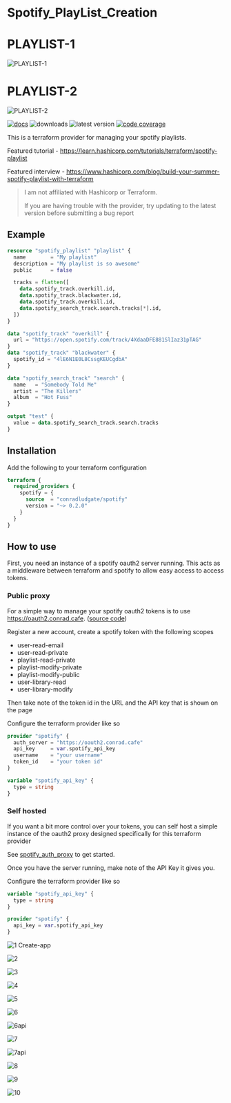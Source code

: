 # Spotify_PlayList_Creation

# PLAYLIST-1
![PLAYLIST-1](https://github.com/user-attachments/assets/47938fe6-ce08-45d0-bd89-cb6ba2ce5533)

# PLAYLIST-2
![PLAYLIST-2](https://github.com/user-attachments/assets/a0184966-c07f-4ddd-aa93-dec61535d9aa)


[![docs](https://img.shields.io/static/v1?label=docs&message=terraform&color=informational&style=for-the-badge&logo=terraform)](https://registry.terraform.io/providers/conradludgate/spotify/latest/docs)
![downloads](https://img.shields.io/badge/dynamic/json?label=downloads&query=%24.data.attributes.downloads&url=https%3A%2F%2Fregistry.terraform.io%2Fv2%2Fproviders%2F1325&style=for-the-badge&color=brightgreen&logo=terraform)
![latest version](https://img.shields.io/badge/dynamic/json?label=version&query=%24.data[(%40.length-1)].attributes.version&url=https%3A%2F%2Fregistry.terraform.io%2Fv2%2Fproviders%2F1325%2Fprovider-versions&style=for-the-badge&color=orange&logo=terraform)
[![code coverage](https://img.shields.io/codecov/c/gh/conradludgate/terraform-provider-spotify?style=for-the-badge)](https://app.codecov.io/gh/conradludgate/terraform-provider-spotify/)

This is a terraform provider for managing your spotify playlists.

Featured tutorial - https://learn.hashicorp.com/tutorials/terraform/spotify-playlist

Featured interview - https://www.hashicorp.com/blog/build-your-summer-spotify-playlist-with-terraform

> I am not affiliated with Hashicorp or Terraform.
>
> If you are having trouble with the provider, try updating to the latest version
> before submitting a bug report

## Example

```tf
resource "spotify_playlist" "playlist" {
  name        = "My playlist"
  description = "My playlist is so awesome"
  public      = false

  tracks = flatten([
    data.spotify_track.overkill.id,
    data.spotify_track.blackwater.id,
    data.spotify_track.overkill.id,
    data.spotify_search_track.search.tracks[*].id,
  ])
}

data "spotify_track" "overkill" {
  url = "https://open.spotify.com/track/4XdaaDFE881SlIaz31pTAG"
}
data "spotify_track" "blackwater" {
  spotify_id = "4lE6N1E0L8CssgKEUCgdbA"
}

data "spotify_search_track" "search" {
  name   = "Somebody Told Me"
  artist = "The Killers"
  album  = "Hot Fuss"
}

output "test" {
  value = data.spotify_search_track.search.tracks
}
```


## Installation

Add the following to your terraform configuration

```tf
terraform {
  required_providers {
    spotify = {
      source  = "conradludgate/spotify"
      version = "~> 0.2.0"
    }
  }
}
```

## How to use

First, you need an instance of a spotify oauth2 server running. This acts as a middleware between terraform and spotify to allow easy access to access tokens.

### Public proxy

For a simple way to manage your spotify oauth2 tokens is to use https://oauth2.conrad.cafe. ([source code](https://github.com/conradludgate/oauth2-proxy))

Register a new account, create a spotify token with the following scopes

* user-read-email
* user-read-private
* playlist-read-private
* playlist-modify-private
* playlist-modify-public
* user-library-read
* user-library-modify

Then take note of the token id in the URL and the API key that is shown on the page

Configure the terraform provider like so

```tf
provider "spotify" {
  auth_server = "https://oauth2.conrad.cafe"
  api_key     = var.spotify_api_key
  username    = "your username"
  token_id    = "your token id"
}

variable "spotify_api_key" {
  type = string
}
```

### Self hosted

If you want a bit more control over your tokens, you can self host a simple instance of the oauth2 proxy designed specifically for this terraform provider

See [spotify_auth_proxy](/spotify_auth_proxy) to get started.

Once you have the server running, make note of the API Key it gives you.

Configure the terraform provider like so

```tf
variable "spotify_api_key" {
  type = string
}

provider "spotify" {
  api_key = var.spotify_api_key
}
```
![1 Create-app](https://github.com/user-attachments/assets/4f4cb14f-c32c-44e6-bd90-e818b02a2631)

![2](https://github.com/user-attachments/assets/ce08a6c8-cf95-494e-b432-2c806a8e0fcf)

![3](https://github.com/user-attachments/assets/d0ccdb4d-4207-42fa-9fbe-6a52b04d44c2)

![4](https://github.com/user-attachments/assets/d6952e01-a8c7-4ab8-a1a5-1aa277e95f76)

![5](https://github.com/user-attachments/assets/8cc2a070-dece-4171-a3ed-eabd1e059ea6)

![6](https://github.com/user-attachments/assets/3d30eb81-de38-4ddb-bcae-ef3a04d7c408)

![6api](https://github.com/user-attachments/assets/14e653c0-1d16-4b47-b95d-f02491bef4fb)

![7](https://github.com/user-attachments/assets/e7913977-1c76-40f0-9880-e4ba8fc58ab3)

![7api](https://github.com/user-attachments/assets/2a3c2e19-93a9-43b9-8894-51f4982956a0)

![8](https://github.com/user-attachments/assets/32fe98f8-123b-4345-be57-fcd7bf3ccbd4)

![9](https://github.com/user-attachments/assets/7f759938-816e-490a-9c2c-6328a606dcda)

![10](https://github.com/user-attachments/assets/c660436d-2538-4eb8-a50b-f43422cfa2cf)








